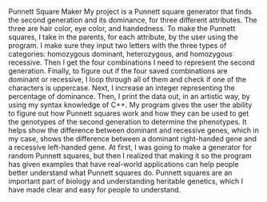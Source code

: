 Punnett Square Maker
My project is a Punnett square generator that finds the second generation and its dominance, for three different attributes. The three are hair color, eye color, and handedness. To make the Punnett squares, I take in the parents, for each attribute, by the user using the program. I make sure they input two letters with the three types of categories: homozygous dominant, heterozygous, and homozygous recessive. Then I get the four combinations I need to represent the second generation. Finally, to figure out if the four saved combinations are dominant or recessive, I loop through all of them and check if one of the characters is uppercase. Next, I increase an integer representing the percentage of dominance. Then, I print the data out, in an artistic way, by using my syntax knowledge of C++. My program gives the user the ability to figure out how Punnett squares work and how they can be used to get the genotypes of the second generation to determine the phenotypes. It helps show the difference between dominant and recessive genes, which in my case, shows the difference between a dominant right-handed gene and a recessive left-handed gene. At first, I was going to make a generator for random Punnett squares, but then I realized that making it so the program has given examples that have real-world applications can help people better understand what Punnett squares do. Punnett squares are an important part of biology and understanding heritable genetics, which I have made clear and easy for people to understand.
